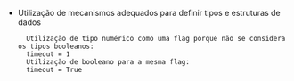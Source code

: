 - Utilização de mecanismos adequados para definir tipos e estruturas de dados

		Utilização de tipo numérico como uma flag porque não se considera os tipos booleanos:
		timeout = 1
		Utilização de booleano para a mesma flag:
		timeout = True

